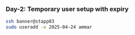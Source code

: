 ### Day-2: Temporary user setup with expiry

```bash
ssh banner@stapp03
sudo useradd -e 2025-04-24 ammar

```

